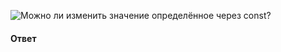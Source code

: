![Можно ли изменить значение определённое через `const`?](https://youtu.be/IooJ3P2VUYs?t=407)

#### Ответ
